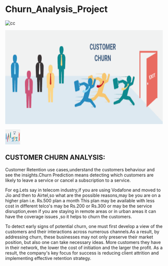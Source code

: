 # Churn_Analysis_Project

![cc](https://github.com/SRUSHTI-NEMADE/Churn_Analysis_Project/assets/165806295/60d94e29-7069-4729-a329-827c1be4221c)


<img src="https://github.com/SRUSHTI-NEMADE/Churn_Analysis_Project/blob/main/cc.png
" width="1000" height="300" />

<a href="url"><img src="https://github.com/SRUSHTI-NEMADE/Churn_Analysis_Project/blob/main/cc.png" align="center" height="48" width="48" ></a>

## CUSTOMER CHURN ANALYSIS:

Customer Retention use cases,understand the customers behaviour and see the insights.Churn Prediction means detecting which customers are likely to leave a service or cancel a subscription
to a service.

For eg.Lets say in telecom industry,if you are using Vodafone and moved to Jio and then to Airtel,so what are the possible reasons,may be you are on a higher plan i.e. Rs.500 plan a month
This plan may be available with less cost in different telco's may be Rs.200 or Rs.300 or may be the service disruption,even if you are staying in remote areas or in urban areas it can have the coverage issues ,so it helps to churn the customers.

To detect early signs of potential churn, one must first develop a view of the customers and their interactions across numerous channels.As a result, by addressing churn, these businesses may not only preserve their market position, but also one can take necessary ideas. More customers they have in their network, the lower the cost of initiation and the larger the profit. As a result, the company's key focus for success is reducing client attrition and implementing effective retention strategy.

